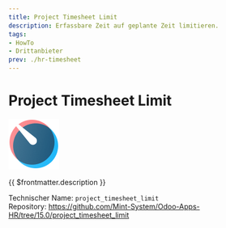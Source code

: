 ```yaml
---
title: Project Timesheet Limit
description: Erfassbare Zeit auf geplante Zeit limitieren.
tags:
- HowTo
- Drittanbieter
prev: ./hr-timesheet
---
```

# Project Timesheet Limit
![icons_odoo_hr_timesheet](attachments/icons_odoo_hr_timesheet.png)

{{ $frontmatter.description }}

Technischer Name: `project_timesheet_limit`\
Repository: <https://github.com/Mint-System/Odoo-Apps-HR/tree/15.0/project_timesheet_limit>
